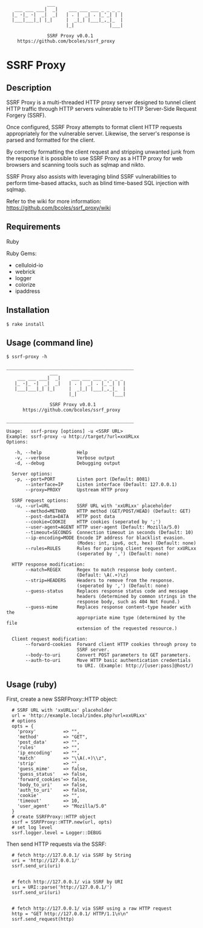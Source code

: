 ```
               ___                         
   ___ ___ ___|  _|    ___ ___ ___ _ _ _ _ 
  |_ -|_ -|  _|  _|   | . |  _| . |_'_| | |
  |___|___|_| |_|     |  _|_| |___|_,_|_  |
                      |_|             |___|

               SSRF Proxy v0.0.1
    https://github.com/bcoles/ssrf_proxy
```

# SSRF Proxy

## Description

SSRF Proxy is a multi-threaded HTTP proxy server designed to
tunnel client HTTP traffic through HTTP servers vulnerable
to HTTP Server-Side Request Forgery (SSRF).

Once configured, SSRF Proxy attempts to format client HTTP
requests appropriately for the vulnerable server. Likewise,
the server's response is parsed and formatted for the client.

By correctly formatting the client request and stripping
unwanted junk from the response it is possible to use
SSRF Proxy as a HTTP proxy for web browsers and scanning
tools such as sqlmap and nikto.

SSRF Proxy also assists with leveraging blind SSRF
vulnerabilities to perform time-based attacks, such
as blind time-based SQL injection with sqlmap.

Refer to the wiki for more information:
https://github.com/bcoles/ssrf_proxy/wiki


## Requirements

Ruby

Ruby Gems:
- celluloid-io
- webrick
- logger
- colorize
- ipaddress


## Installation

```
$ rake install
```

## Usage (command line)

```
$ ssrf-proxy -h

_______________________________________________
                ___                            
    ___ ___ ___|  _|    ___ ___ ___ _ _ _ _    
   |_ -|_ -|  _|  _|   | . |  _| . |_'_| | |   
   |___|___|_| |_|     |  _|_| |___|_,_|_  |   
                       |_|             |___|   

                SSRF Proxy v0.0.1
      https://github.com/bcoles/ssrf_proxy

_______________________________________________

Usage:   ssrf-proxy [options] -u <SSRF URL>
Example: ssrf-proxy -u http://target/?url=xxURLxx
Options:

   -h, --help             Help
   -v, --verbose          Verbose output
   -d, --debug            Debugging output

  Server options:
   -p, --port=PORT        Listen port (Default: 8081)
       --interface=IP     Listen interface (Default: 127.0.0.1)
       --proxy=PROXY      Upstream HTTP proxy

  SSRF request options:
   -u, --url=URL          SSRF URL with 'xxURLxx' placeholder
       --method=METHOD    HTTP method (GET/POST/HEAD) (Default: GET)
       --post-data=DATA   HTTP post data
       --cookie=COOKIE    HTTP cookies (seperated by ';')
       --user-agent=AGENT HTTP user-agent (Default: Mozilla/5.0)
       --timeout=SECONDS  Connection timeout in seconds (Default: 10)
       --ip-encoding=MODE Encode IP address for blacklist evasion.
                          (Modes: int, ipv6, oct, hex) (Default: none)
       --rules=RULES      Rules for parsing client request for xxURLxx
                          (seperated by ',') (Default: none)

  HTTP response modification:
       --match=REGEX      Regex to match response body content.
                          (Default: \A(.+)\z)
       --strip=HEADERS    Headers to remove from the response.
                          (seperated by ',') (Default: none)
       --guess-status     Replaces response status code and message
                          headers (determined by common strings in the
                          response body, such as 404 Not Found.)
       --guess-mime       Replaces response content-type header with the
                          appropriate mime type (determined by the file
                          extension of the requested resource.)

  Client request modification:
       --forward-cookies  Forward client HTTP cookies through proxy to
                          SSRF server.
       --body-to-uri      Convert POST parameters to GET parameters.
       --auth-to-uri      Move HTTP basic authentication credentials
                          to URI. (Example: http://[user:pass]@host/)

```


## Usage (ruby)

First, create a new SSRFProxy::HTTP object:

```
  # SSRF URL with 'xxURLxx' placeholder
  url = 'http://example.local/index.php?url=xxURLxx'
  # options
  opts = {
    'proxy'          => "",
    'method'         => "GET",
    'post_data'      => "",
    'rules'          => "",
    'ip_encoding'    => "",
    'match'          => "\\A(.+)\\z",
    'strip'          => "",
    'guess_mime'     => false,
    'guess_status'   => false,
    'forward_cookies'=> false,
    'body_to_uri'    => false,
    'auth_to_uri'    => false,
    'cookie'         => "",
    'timeout'        => 10,
    'user_agent'     => "Mozilla/5.0"
  }
  # create SSRFProxy::HTTP object
  ssrf = SSRFProxy::HTTP.new(url, opts)
  # set log level
  ssrf.logger.level = Logger::DEBUG
```

Then send HTTP requests via the SSRF:

```
  # fetch http://127.0.0.1/ via SSRF by String
  uri = 'http://127.0.0.1/'
  ssrf.send_uri(uri)


  # fetch http://127.0.0.1/ via SSRF by URI
  uri = URI::parse('http://127.0.0.1/')
  ssrf.send_uri(uri)


  # fetch http://127.0.0.1/ via SSRF using a raw HTTP request
  http = "GET http://127.0.0.1/ HTTP/1.1\n\n"
  ssrf.send_request(http)
```

